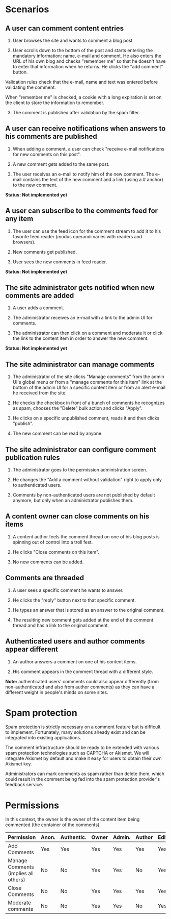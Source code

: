 

# Scenarios

## A user can comment content entries

1. User browses the site and wants to comment a blog post

2. User scrolls down to the bottom of the post and starts entering the mandatory information: name, e-mail and comment. He also enters the URL of his own blog and checks "remember me" so that he doesn't have to enter that information when he returns. He clicks the "add comment" button.

Validation rules check that the e-mail, name and text was entered before validating the comment.

When "remember me" is checked, a cookie with a long expiration is set on the client to store the information to remember.

3. The comment is published after validation by the spam filter.

## A user can receive notifications when answers to his comments are published

1. When adding a comment, a user can check "receive e-mail notifications for new comments on this post".

2. A new comment gets added to the same post.

3. The user receives an e-mail to notify him of the new comment.
The e-mail contains the text of the new comment and a link (using a # anchor) to the new comment.

**Status: Not implemented yet**

## A user can subscribe to the comments feed for any item

1. The user can use the feed icon for the comment stream to add it to his favorite feed reader (modus operandi varies with readers and browsers).

2. New comments get published.

3. User sees the new comments in feed reader.

**Status: Not implemented yet**

## The site administrator gets notified when new comments are added

1. A user adds a comment.

2. The administrator receives an e-mail with a link to the admin UI for comments.

3. The administrator can then click on a comment and moderate it or click the link to the content item in order to answer the new comment.

**Status: Not implemented yet**

## The site administrator can manage comments

1. The administrator of the site clicks "Manage comments" from the admin UI's global menu or from a "manage comments for this item" link at the bottom of the admin UI for a specific content item or from an alert e-mail he received from the site.

2. He checks the checkbox in front of a bunch of comments he recognizes as spam, chooses the "Delete" bulk action and clicks "Apply".

3. He clicks on a specific unpublished comment, reads it and then clicks "publish".

4. The new comment can be read by anyone.

## The site administrator can configure comment publication rules

1. The administrator goes to the permission administration screen.

2. He changes the "Add a comment without validation" right to apply only to authenticated users.

3. Comments by non-authenticated users are not published by default anymore, but only when an administrator publishes them.

## A content owner can close comments on his items

1. A content author feels the comment thread on one of his blog posts is spinning out of control into a troll fest.

2. He clicks "Close comments on this item".

3. No new comments can be added.

## Comments are threaded

1. A user sees a specific comment he wants to answer.

2. He clicks the "reply" button next to that specific comment.

3. He types an answer that is stored as an answer to the original comment.

4. The resulting new comment gets added at the end of the comment thread and has a link to the original comment.

## Authenticated users and author comments appear different

1. An author answers a comment on one of his content items.

2. His comment appears in the comment thread with a different style.

**Note:** authenticated users' comments could also appear differently (from non-authenticated and also from author comments) as they can have a different weight in people's minds on some sites.

# Spam protection

Spam protection is strictly necessary on a comment feature but is difficult to implement. Fortunately, many solutions already exist and can be integrated into existing applications.

The comment infrastructure should be ready to be extended with various spam protection technologies such as CAPTCHA or Akismet. We will integrate Akismet by default and make it easy for users to obtain their own Akismet key.

Administrators can mark comments as spam rather than delete them, which could result in the comment being fed into the spam protection provider's feedback service.

# Permissions
In this context, the owner is the owner of the content item being commented (the container of the comments).


Permission                                       | Anon. | Authentic. | Owner | Admin. | Author | Editor
------------------------------------------------ | ----- | ---------- | ----- | ------ | ------ | ------
Add Comments                                     | Yes   | Yes        | Yes   | Yes    | Yes    | Yes
Manage Comments (implies all others)             | No    | No         | Yes   | Yes    | No     | Yes
Close Comments                                   | No    | No         | Yes   | Yes    | Yes    | Yes
Moderate comments                                | No    | No         | Yes   | Yes    | No     | Yes

